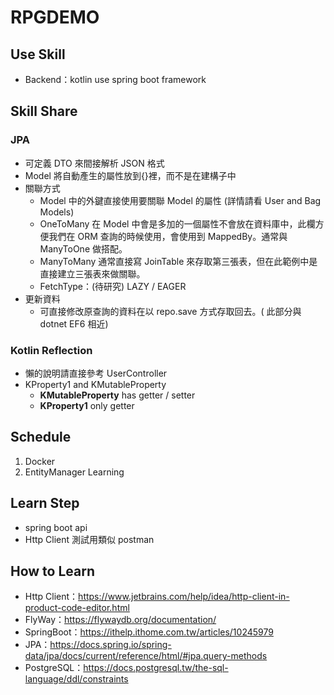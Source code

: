 # RPGDEMO

## Use Skill

- Backend：kotlin use spring boot framework

## Skill Share

### JPA

- 可定義 DTO 來間接解析 JSON 格式
- Model 將自動產生的屬性放到{}裡，而不是在建構子中
- 關聯方式
  - Model 中的外鍵直接使用要關聯 Model 的屬性 (詳情請看 User and Bag Models)
  - OneToMany 在 Model 中會是多加的一個屬性不會放在資料庫中，此欄方便我們在 ORM 查詢的時候使用，會使用到 MappedBy。通常與 ManyToOne 做搭配。
  - ManyToMany 通常直接寫 JoinTable 來存取第三張表，但在此範例中是直接建立三張表來做關聯。
  - FetchType：(待研究) LAZY / EAGER
- 更新資料
  - 可直接修改原查詢的資料在以 repo.save 方式存取回去。( 此部分與 dotnet EF6 相近)

### Kotlin Reflection

- 懶的說明請直接參考 UserController
- KProperty1 and KMutableProperty
  - **KMutableProperty** has getter / setter
  - **KProperty1** only getter

## Schedule

1. Docker
2. EntityManager Learning

## Learn Step

- spring boot api
- Http Client 測試用類似 postman

## How to Learn

- Http Client：https://www.jetbrains.com/help/idea/http-client-in-product-code-editor.html
- FlyWay：https://flywaydb.org/documentation/
- SpringBoot：https://ithelp.ithome.com.tw/articles/10245979
- JPA：https://docs.spring.io/spring-data/jpa/docs/current/reference/html/#jpa.query-methods
- PostgreSQL：https://docs.postgresql.tw/the-sql-language/ddl/constraints
